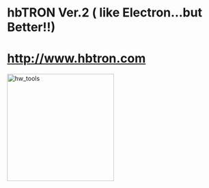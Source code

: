 # hbTRON Ver.2 ( like Electron...but Better!!)

# http://www.hbtron.com
<img src="http://www.hbtron.com/hwtools512.png" width="250" title="hw_tools">
